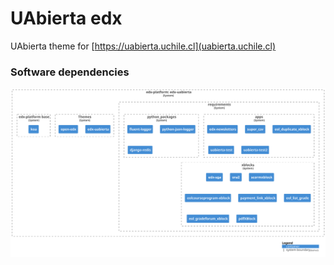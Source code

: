 # UAbierta edx

UAbierta theme for [https://uabierta.uchile.cl](uabierta.uchile.cl)

### Software dependencies

![Edx UAbierta component diagram](diagrams/diagram.svg)

